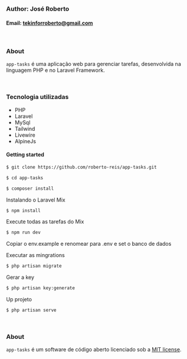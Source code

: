 ### Author: José Roberto
#### Email: tekinforroberto@gmail.com

<br />

### About

`app-tasks` é uma aplicação web para gerenciar tarefas, desenvolvida na linguagem PHP e no Laravel Framework.

<br />

### Tecnologia utilizadas

- PHP
- Laravel
- MySql
- Tailwind
- Livewire
- AlpineJs

#### Getting started

```bash
$ git clone https://github.com/roberto-reis/app-tasks.git
```

```bash
$ cd app-tasks
```

```bash
$ composer install
```

Instalando o Laravel Mix
```bash
$ npm install
```

Execute todas as tarefas do Mix
```bash
$ npm run dev
```

Copiar o env.example e renomear para .env e set o banco de dados

Executar as mingrations
```bash
$ php artisan migrate
```

Gerar a key
```bash
$ php artisan key:generate
```

Up projeto
```bash
$ php artisan serve
```

<br />

### About
`app-tasks` é um software de código aberto licenciado sob a [MIT license](https://opensource.org/licenses/MIT).
